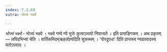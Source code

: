 ```yaml
---
index: 7.3.69
sutra: भोज्यं भक्ष्ये

---
```

_भोज्यं भक्ष्ये_ - भोज्यं भक्ष्ये । भक्ष्ये गम्ये ण्ये भुजेः कुत्वाऽभावो निपात्यते । इति प्रासङ्गिकम् । अथ प्रकृतम् —  लपिदभिभ्यां चेति । वार्तिकमिदम्ऋहलोण्र्य॑दिति सूत्रस्थम् । 'पोरदुपधा' दिति प्राप्तस्य ण्यदपवादस्य यतोऽपवादः ।